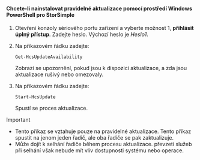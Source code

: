 <!--author=SharS last changed: 11/18/16-->

#### <a name="to-install-regular-updates-via-windows-powershell-for-storsimple"></a>Chcete-li nainstalovat pravidelné aktualizace pomocí prostředí Windows PowerShell pro StorSimple
1. Otevření konzoly sériového portu zařízení a vyberte možnost 1, **přihlásit úplný přístup**. Zadejte heslo. Výchozí heslo je *Heslo1*. 
2. Na příkazovém řádku zadejte:
   
     `Get-HcsUpdateAvailability`
   
    Zobrazí se upozornění, pokud jsou k dispozici aktualizace, a zda jsou aktualizace rušivý nebo omezovaly.
3. Na příkazovém řádku zadejte:
   
     `Start-HcsUpdate`
   
    Spustí se proces aktualizace.

> [!IMPORTANT]
> * Tento příkaz se vztahuje pouze na pravidelné aktualizace. Tento příkaz spustit na jenom jeden řadič, ale oba řadiče se pak zaktualizuje. 
> * Může dojít k selhání řadiče během procesu aktualizace. převzetí služeb při selhání však nebude mít vliv dostupnosti systému nebo operace.
> 
> 


